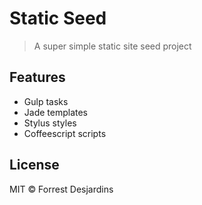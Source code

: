 # Static Seed

> A super simple static site seed project

## Features

* Gulp tasks
* Jade templates
* Stylus styles
* Coffeescript scripts

## License

MIT © Forrest Desjardins
